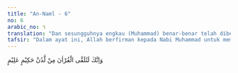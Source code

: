 ```yaml
---
title: "An-Naml - 6"
no: 6
arabic_no: ٦
translation: "Dan sesungguhnya engkau (Muhammad) benar-benar telah diberi Al-Qur'an dari sisi (Allah) Yang Mahabijaksana, Maha Mengetahui."
tafsir: "Dalam ayat ini, Allah berfirman kepada Nabi Muhammad untuk memberitahukan bahwa Al-Qur'an diturunkan kepada beliau dengan perantaraan Malaikat Jibril untuk dipahami, dihafal, dan diajarkan kepada umatnya serta dilaksanakan ajaran-ajaran yang ada di dalamnya. Al-Qur'an bukanlah ciptaan Nabi ditegaskan dalam firman-Nya:\n\nDemi bintang ketika terbenam, kawanmu (Muhammad) tidak sesat dan tidak (pula) keliru, dan tidaklah yang diucapkannya itu (Al-Qur'an) menurut keinginannya. Tidak lain (Al-Qur'an itu) adalah wahyu yang diwahyukan (kepadanya), yang diajarkan kepadanya oleh (Jibril) yang sangat kuat. (an-Najm/53: 1-5).\n\nJelaslah bahwa Al-Qur'an dari Allah Yang Mahabijaksana dalam segala tindakan terhadap makhluk-Nya, Maha Mengetahui keadaan mereka dan apa-apa yang baik bagi mereka. Beritanya adalah benar dan hukum-Nya adalah adil, sebagaimana Allah telah berfirman:\n\nDan telah sempurna firman Tuhanmu (Al-Qur'an) dengan benar dan adil. (al-An'am/6: 115)."
---
```


وَاِنَّكَ لَتُلَقَّى الْقُرْاٰنَ مِنْ لَّدُنْ حَكِيْمٍ عَلِيْمٍ 
